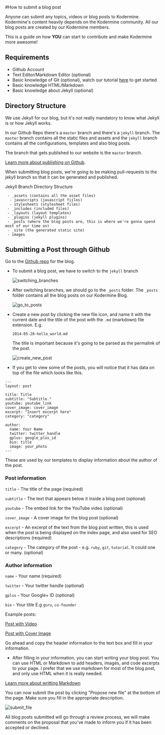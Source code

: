 #How to submit a blog post


Anyone can submit any topics, videos or blog posts to Kodermine. Kodermine's content heavily depends on the Kodermine community. All our blog posts are created by our Kodermine members.

This is a guide on how **YOU** can start to contribute and make Kodermine more awesome!

## Requirements

 - Github Account
 - Text Editor/Markdown Editor (optional)
 - Basic knowledge of Git (optional), watch our tutorial [here](http://kodermine.com/git/2014/05/18/git_basics/) to get started
 - Basic knowledge HTML/Markdown
 - Basic knowledge about Jekyll (optional)

## Directory Structure

We use Jekyll for our blog, but it's not really mandatory to know what Jekyll is or how Jekyll works.

In our Github Repo there's a `master` branch and there's a `jekyll` branch. The `master` branch contains all the static files and assets and the `jekyll` branch contains all the configurations, templates and also blog posts.

The branch that gets published to our website is the `master` branch.

[Learn more about publishing on Github](https://pages.github.com/).

When submitting blog posts, we're going to be making pull-requests to the jekyll branch so that it can be generated and published.

Jekyll Branch Directory Structure

```
 - _assets (contains all the asset files)
  - javascripts (javascript fiiles)
  - stylesheets (stylesheet files)
 - _includes (included files)
 - _layouts (layout templates)
 - _plugins (jekyll plugins)
 - _posts (where the blog posts are, this is where we're gonna spend most of our time on)
 - _site (the generated static site)
 - images
 ```

## Submitting a Post through Github

Go to the [Github repo](https://github.com/Kodermine/kodermine.github.io) for the blog.

- To submit a blog post, we have to switch to the `jekyll` branch

  ![switching_branches](https://cloud.githubusercontent.com/assets/2405577/3021980/307150f8-dfbe-11e3-830d-e7f23b493bf4.gif)

- After switching branches, we should go to the `_posts` folder. The `_posts` folder contains all the blog posts on our Kodermine Blog.

  ![go_to_posts](https://cloud.githubusercontent.com/assets/2405577/3022064/1f99257e-dfc0-11e3-86af-1ea8d167f57c.gif)

- Create a new post by clicking the new file icon, and name it with the current date and the title of the post with the `.md` (markdown) file extension. E.g.

  `2014-05-20-hello_world.md`

  The title is important because it's going to be parsed as the permalink of the post.

  ![create_new_post](https://cloud.githubusercontent.com/assets/2405577/3022108/32136ec0-dfc1-11e3-86b8-68ac7ef2c2f0.gif)

- If you get to view some of the posts, you will notice that it has data on top of the file which looks like this.

```
---
layout: post

title: Title
subtitle: "Subtitle."
youtube: youtube_link
cover_image: cover_image
excerpt: "Insert excerpt here"
category: "category"

author:
  name: Your Name
  twitter: twitter_handle
  gplus: google_plus_id
  bio: title
  image: your_photo
---
```
These are used by our templates to display information about the author of the post.

### Post information

`title` - The title of the page (required)

`subtitle` - The text that appears below it inside a blog post (optional)

`youtube` - The embed link for the YouTube video (optional)

`cover_image` - A cover image for the blog post (optional)

`excerpt` - An excerpt of the text from the blog post written, this is used when the post is being displayed on the index page, and also used for SEO descriptions (required)

`category` - The category of the post - e.g. `ruby`, `git`, `tutorial`. It could one or many. (optional)

### Author information

`name` - Your name (required)

`twitter` - Your twitter handle (optional)

`gplus` - Your Google+ ID (optional)

`bio` - Your title E.g `guru`, `co-founder`

Example posts:

[Post with Video](http://kodermine.com/git/2014/05/19/cool_stuff_with_git/)

[Post with Cover Image](http://kodermine.com/ruby/2014/04/27/intro_to_ruby/)

Go ahead and copy the header information to the text box and fill in your information.

- After filling in your information, you can start writing your blog post. You can use HTML or Markdown to add headers, images, and code excerpts to your page. I prefer that we use markdown for most of the blog post, and only use HTML when it is really needed.

[Learn more about writting Markdown](http://markdowntutorial.com/)

You can now submit the post by clicking "Propose new file" at the bottom of the page. Make sure you fill in the appropriate description.

![submit_file](https://cloud.githubusercontent.com/assets/4141598/3022313/4851063e-dfc6-11e3-8fa3-899226695767.gif)

All blog posts submitted will go through a review process, we will make comments on the proposal that you've made to inform you if it has been accepted or declined.
